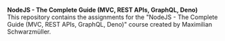 **NodeJS - The Complete Guide (MVC, REST APIs, GraphQL, Deno)**\
This repository contains the assignments for the "NodeJS - The Complete Guide (MVC, REST APIs, GraphQL, Deno)" course created by Maximilian Schwarzmüller.
